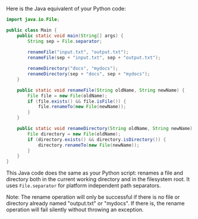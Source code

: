 Here is the Java equivalent of your Python code:

```java
import java.io.File;

public class Main {
    public static void main(String[] args) {
        String sep = File.separator;
        
        renameFile("input.txt", "output.txt");
        renameFile(sep + "input.txt", sep + "output.txt");

        renameDirectory("docs", "mydocs");
        renameDirectory(sep + "docs", sep + "mydocs");
    }

    public static void renameFile(String oldName, String newName) {
        File file = new File(oldName);
        if (file.exists() && file.isFile()) {
            file.renameTo(new File(newName));
        }
    }

    public static void renameDirectory(String oldName, String newName) {
        File directory = new File(oldName);
        if (directory.exists() && directory.isDirectory()) {
            directory.renameTo(new File(newName));
        }
    }
}
```
This Java code does the same as your Python script: renames a file and directory both in the current working directory and in the filesystem root. It uses `File.separator` for platform independent path separators.

Note: The rename operation will only be successful if there is no file or directory already named "output.txt" or "mydocs". If there is, the rename operation will fail silently without throwing an exception.
